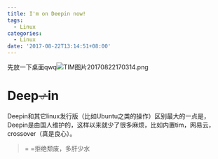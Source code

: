 ```yaml
---
title: I'm on Deepin now!
tags:
  - Linux
categories:
  - Linux
date: '2017-08-22T13:14:51+08:00'
---
```


先放一下桌面qwq![TIM图片20170822170314.png](https://i.loli.net/2017/08/22/599bf5fc10e1a.png)
<!--more-->
# Deep~~♂~~in

Deepin和其它linux发行版（比如Ubuntu之类的操作）区别最大的一点是，Deepin是由国人维护的，这样以来就少了很多麻烦，比如内置tim，网易云，crossover（真是良心）。

> = =拒绝颓废，多肝少水
